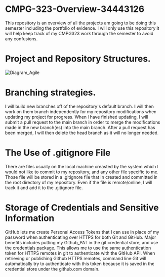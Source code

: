 # CMPG-323-Overview-34443126
This repository is an overview of all the projects am going to be doing this semester including the portfolio of evidence. I will only use this repository it will help keep track of my CMPG323 work through the semester to avoid any confusions.

# Project and Repository Structures.

![Diagram_Agile](https://user-images.githubusercontent.com/111059100/185374293-70e8bb70-819b-441e-be1e-3a1b42c4cace.PNG)

# Branching strategies.
I will build new branches off of the repository's default branch. I will then work on them branch independently for my repository modifications when updating my project for progress. When I have finished updating, I will submit a pull request to the main branch in order to merge the modifications made in the new branch(es) into the main branch. After a pull request has been merged, I will then delete the head branch as it will no longer needed.

# The Use of .gitignore File
There are files usually on the local machine creasted by the system which I would not like to commit to my repository, and any other file specific to me. Those file will be stored in a .gitignore file that In created and committed in the root directory of my repository. Even if the file is remote/online, I will track it and add it to the .gitignore file.

# Storage of Credentials and Sensitive Information
GitHub lets me create Personal Access Tokens that I can use in place of my password when authenticating over HTTPS for both Git and GitHub. Major benefits includes putting my Github_PAT in the git credential store, and use the credentials package. This allows me to use the same authentication token for HTTPS remotes in git to authenticate with the GitHub API.
When retrieving or publishing Github HTTPS remotes, command line Git will automatically try to authenticate with this token because it is saved in the credential store under the github.com domain.
